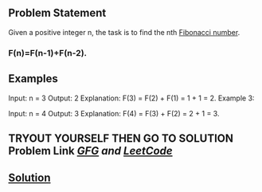 ## Problem Statement 
Given a positive integer n, the task is to find the nth [Fibonacci number](https://en.wikipedia.org/wiki/Fibonacci_sequence).
<h3>F(n)=F(n-1)+F(n-2).</h3>

## Examples
Input: n = 3
Output: 2
Explanation: F(3) = F(2) + F(1) = 1 + 1 = 2.
Example 3:

Input: n = 4
Output: 3
Explanation: F(4) = F(3) + F(2) = 2 + 1 = 3.

## TRYOUT YOURSELF THEN GO TO SOLUTION Problem Link <i>[GFG](https://www.geeksforgeeks.org/problems/nth-fibonacci-number1335/1) and [LeetCode](https://leetcode.com/problems/fibonacci-number/description/)</i>

## [Solution](./fibonacci_number.cpp)
